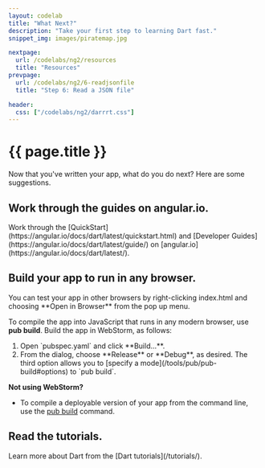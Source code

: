 ```yaml
---
layout: codelab
title: "What Next?"
description: "Take your first step to learning Dart fast."
snippet_img: images/piratemap.jpg

nextpage:
  url: /codelabs/ng2/resources
  title: "Resources"
prevpage:
  url: /codelabs/ng2/6-readjsonfile
  title: "Step 6: Read a JSON file"

header:
  css: ["/codelabs/ng2/darrrt.css"]
---
```


# {{ page.title }}

Now that you've written your app, what do you do next?
Here are some suggestions.

## <i class="fa fa-anchor"> </i> Work through the guides on angular.io.

<div class="trydart-step-details" markdown="1">
Work through the [QuickStart](https://angular.io/docs/dart/latest/quickstart.html)
and [Developer Guides](https://angular.io/docs/dart/latest/guide/)
on [angular.io](https://angular.io/docs/dart/latest/).
</div>

## <i class="fa fa-anchor"> </i> Build your app to run in any browser.

<div class="row"> <div class="col-md-7" markdown="1">

<div class="trydart-step-details" markdown="1">
You can test your app in other browsers by right-clicking
index.html and choosing **Open in Browser** from the pop up menu.

To compile the app into JavaScript that runs in any modern browser,
use **pub build**.  Build the app in WebStorm, as follows:

<ol markdown="1">
<li markdown="1">Open `pubspec.yaml` and click **Build...**.
</li>

<li markdown="1">From the dialog,
choose **Release** or **Debug**, as desired.
The third option allows you to
[specify a mode](/tools/pub/pub-build#options)
to `pub build`.
</li>
</ol>

</div>

</div> <div class="col-md-5" markdown="1">

<i class="fa fa-lightbulb-o key-header"> </i> <strong> Not using WebStorm? </strong>

* To compile a deployable version of your app from the command line,
  use the [pub build](/tools/pub/pub-build) command.

</div></div>

## <i class="fa fa-anchor"> </i> Read the tutorials.

<div class="trydart-step-details" markdown="1">
Learn more about Dart from
the [Dart tutorials](/tutorials/).
</div>
